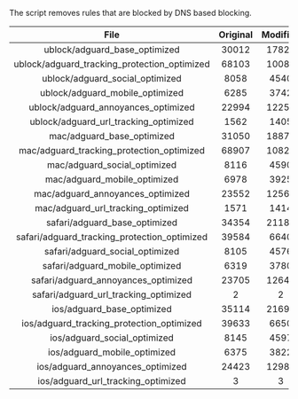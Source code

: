 The script removes rules that are blocked by DNS based blocking.


| File | Original | Modified |
|:----:|:-----:|:-----:|
| ublock/adguard_base_optimized | 30012 | 17828 |
| ublock/adguard_tracking_protection_optimized | 68103 | 10088 |
| ublock/adguard_social_optimized | 8058 | 4540 |
| ublock/adguard_mobile_optimized | 6285 | 3742 |
| ublock/adguard_annoyances_optimized | 22994 | 12257 |
| ublock/adguard_url_tracking_optimized | 1562 | 1405 |
| mac/adguard_base_optimized | 31050 | 18876 |
| mac/adguard_tracking_protection_optimized | 68907 | 10823 |
| mac/adguard_social_optimized | 8116 | 4590 |
| mac/adguard_mobile_optimized | 6978 | 3925 |
| mac/adguard_annoyances_optimized | 23552 | 12568 |
| mac/adguard_url_tracking_optimized | 1571 | 1414 |
| safari/adguard_base_optimized | 34354 | 21180 |
| safari/adguard_tracking_protection_optimized | 39584 | 6640 |
| safari/adguard_social_optimized | 8105 | 4576 |
| safari/adguard_mobile_optimized | 6319 | 3780 |
| safari/adguard_annoyances_optimized | 23705 | 12645 |
| safari/adguard_url_tracking_optimized | 2 | 2 |
| ios/adguard_base_optimized | 35114 | 21693 |
| ios/adguard_tracking_protection_optimized | 39633 | 6650 |
| ios/adguard_social_optimized | 8145 | 4597 |
| ios/adguard_mobile_optimized | 6375 | 3822 |
| ios/adguard_annoyances_optimized | 24423 | 12982 |
| ios/adguard_url_tracking_optimized | 3 | 3 |
